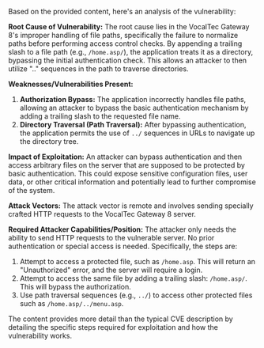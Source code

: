 Based on the provided content, here's an analysis of the vulnerability:

**Root Cause of Vulnerability:**
The root cause lies in the VocalTec Gateway 8's improper handling of file paths, specifically the failure to normalize paths before performing access control checks. By appending a trailing slash to a file path (e.g., `/home.asp/`), the application treats it as a directory, bypassing the initial authentication check. This allows an attacker to then utilize ".." sequences in the path to traverse directories.

**Weaknesses/Vulnerabilities Present:**
1.  **Authorization Bypass:** The application incorrectly handles file paths, allowing an attacker to bypass the basic authentication mechanism by adding a trailing slash to the requested file name.
2.  **Directory Traversal (Path Traversal):** After bypassing authentication, the application permits the use of `../` sequences in URLs to navigate up the directory tree.

**Impact of Exploitation:**
An attacker can bypass authentication and then access arbitrary files on the server that are supposed to be protected by basic authentication. This could expose sensitive configuration files, user data, or other critical information and potentially lead to further compromise of the system.

**Attack Vectors:**
The attack vector is remote and involves sending specially crafted HTTP requests to the VocalTec Gateway 8 server.

**Required Attacker Capabilities/Position:**
The attacker only needs the ability to send HTTP requests to the vulnerable server. No prior authentication or special access is needed.
Specifically, the steps are:
1.  Attempt to access a protected file, such as `/home.asp`. This will return an "Unauthorized" error, and the server will require a login.
2.  Attempt to access the same file by adding a trailing slash: `/home.asp/`. This will bypass the authorization.
3.  Use path traversal sequences (e.g., `../`) to access other protected files such as `/home.asp/../menu.asp`.

The content provides more detail than the typical CVE description by detailing the specific steps required for exploitation and how the vulnerability works.